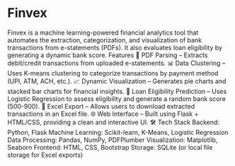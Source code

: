 # Finvex
 Finvex is a machine learning-powered financial analytics tool that automates the extraction, categorization, and visualization of bank transactions from e-statements (PDFs). It also evaluates loan eligibility by generating a dynamic bank score.
 Features
📄 PDF Parsing – Extracts debit/credit transactions from uploaded e-statements.
📊 Data Clustering – Uses K-means clustering to categorize transactions by payment method (UPI, ATM, ACH, etc.).
📈 Dynamic Visualization – Generates pie charts and stacked bar charts for financial insights.
🤖 Loan Eligibility Prediction – Uses Logistic Regression to assess eligibility and generate a random bank score (500-900).
📂 Excel Export – Allows users to download extracted transactions in an Excel file.
🌐 Web Interface – Built using Flask + HTML/CSS, providing a clean and interactive UI.
🛠️ Tech Stack
Backend: Python, Flask
Machine Learning: Scikit-learn, K-Means, Logistic Regression
Data Processing: Pandas, NumPy, PDFPlumber
Visualization: Matplotlib, Seaborn
Frontend: HTML, CSS, Bootstrap
Storage: SQLite (or local file storage for Excel exports)

